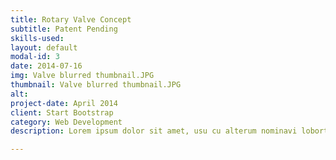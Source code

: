 ```yaml
---
title: Rotary Valve Concept
subtitle: Patent Pending
skills-used:
layout: default
modal-id: 3
date: 2014-07-16
img: Valve blurred thumbnail.JPG
thumbnail: Valve blurred thumbnail.JPG 
alt: 
project-date: April 2014
client: Start Bootstrap
category: Web Development
description: Lorem ipsum dolor sit amet, usu cu alterum nominavi lobortis. At duo novum diceret. Tantas apeirian vix et, usu sanctus postulant inciderint ut, populo diceret necessitatibus in vim. Cu eum dicam feugiat noluisse.

---
```

